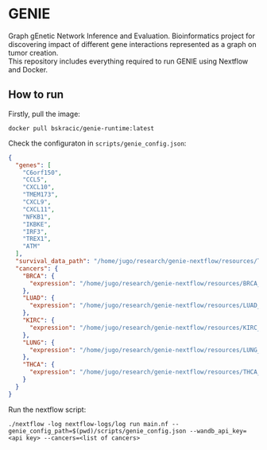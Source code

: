 # GENIE
Graph gEnetic Network Inference and Evaluation.
Bioinformatics project for discovering impact of different gene interactions represented as a graph on tumor creation.
\
This repository includes everything required to run GENIE using Nextflow and Docker.

## How to run

Firstly, pull the image:

```docker pull bskracic/genie-runtime:latest```

Check the configuraton in `scripts/genie_config.json`:

```json
{
  "genes": [
    "C6orf150",
    "CCL5",
    "CXCL10",
    "TMEM173",
    "CXCL9",
    "CXCL11",
    "NFKB1",
    "IKBKE",
    "IRF3",
    "TREX1",
    "ATM"
  ],
  "survival_data_path": "/home/jugo/research/genie-nextflow/resources/TCGA_survival_data_clean.txt",
  "cancers": {
    "BRCA": {
      "expression": "/home/jugo/research/genie-nextflow/resources/BRCA_expression.csv"
    },
    "LUAD": {
      "expression": "/home/jugo/research/genie-nextflow/resources/LUAD_expression.csv"
    },
    "KIRC": {
      "expression": "/home/jugo/research/genie-nextflow/resources/KIRC_expression.csv"
    },
    "LUNG": {
      "expression": "/home/jugo/research/genie-nextflow/resources/LUNG_expression.csv"
    },
    "THCA": {
      "expression": "/home/jugo/research/genie-nextflow/resources/THCA_expression.csv"
    }
  }
}
```

Run the nextflow script:

```./nextflow -log nextflow-logs/log run main.nf --genie_config_path=$(pwd)/scripts/genie_config.json --wandb_api_key=<api key> --cancers=<list of cancers>```